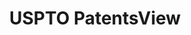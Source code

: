 ---
layout: default
bigquery: https://console.cloud.google.com/bigquery?p=patents-public-data&d=patentsview&page=dataset
citation: Attribution should be given to PatentsView for use, distribution, or derivative
  works.
code: https://github.com/CSSIP-AIR/PatentsView-Code-Snippets/
contributors: USPTO
cost: None
description: 'PatentsView includes US patent data including raw data (summaries, applications,
  pregrant applications), disambugations of inventors and assignees, and inventor
  gender estimates.  Also foreign priority data, # of figures and sheets, and government
  interest statements.'
documentation: https://patentsview.org/query/builder-faqs
last_edit: Mon, 04 Apr 2022 19:02:57 GMT
location: https://patentsview.org/
maintained_by: USPTO
record_creation_timestamp: 12/2/2020 17:20:46
schema_fields: '[''subgroup_id'', ''disamb_assignee_id_20200331'', ''disamb_inventor_id_20180528'',
  ''rel_id'', ''county'', ''section'', ''assignee_id'', ''male'', ''disamb_assignee_id_20191008'',
  ''disamb_inventor_id_20190312'', ''num_claims'', ''uuid'', ''disamb_inventor_id_20171003'',
  ''fname'', ''category'', ''num'', ''sector_title'', ''location_id'', ''publication_number'',
  ''symbol_position'', ''category_id'', ''mainclass_id'', ''disamb_inventor_id_20191231'',
  ''country'', ''ipc_class'', ''rawassignee_id'', ''application_id'', ''disamb_assignee_id_20190820'',
  ''id'', ''disamb_inventor_id_20171226'', ''gi_statement'', ''series_code'', ''disamb_inventor_id_20181127'',
  ''citation_id'', ''term_disclaimer'', ''subsection_id'', ''exemplary'', ''title'',
  ''main_group'', ''county_fips'', ''_102_date'', ''patent_id'', ''classification_value'',
  ''doc_type'', ''field_id'', ''organization_id'', ''level_three'', ''deceased'',
  ''male_flag'', ''state'', ''longitude'', ''state_fips'', ''group_id'', ''num_figures'',
  ''disamb_assignee_id_20200929'', ''city'', ''latlong'', ''dependent'', ''lname'',
  ''abstract'', ''attribution_status'', ''contract_award_number'', ''disamb_assignee_id_20200630'',
  ''reldocno'', ''term_grant'', ''f102_date'', ''level_two'', ''disamb_inventor_id_20170307'',
  ''name_first'', ''disamb_inventor_id_20191008'', ''doctype'', ''num_sheets'', ''designation'',
  ''disamb_inventor_id_20200929'', ''rawlocation_id'', ''role'', ''lawyer_id'', ''disclaimer_date'',
  ''ipc_version_indicator'', ''disamb_assignee_id_20190312'', ''group'', ''name_last'',
  ''applicant_type'', ''_371_date'', ''latitude'', ''date'', ''status'', ''organization'',
  ''number'', ''kind'', ''inventor_id'', ''term_extension'', ''disamb_inventor_id_20170808'',
  ''classification_status'', ''subclass'', ''rule_47'', ''section_id'', ''classification_data_source'',
  ''disamb_assignee_id_20181127'', ''subgroup'', ''disamb_inventor_id_20200331'',
  ''latin_name'', ''name'', ''disamb_inventor_id_20190820'', ''type'', ''relkind'',
  ''sequence'', ''action_date'', ''f371_date'', ''classification_level'', ''disamb_inventor_id_20201229'',
  ''length'', ''withdrawn'', ''disamb_assignee_id_20191231'', ''subclass_id'', ''country_transformed'',
  ''field_title'', ''text'', ''subcategory_id'', ''level_one'', ''lapse_of_patent'',
  ''variety'', ''disamb_inventor_id_20200630'', ''filename'', ''rawinventor_id'']'
shortname: patentsview
tags:
- disambiguation
- United States
- gender
terms_of_use: Creative Commons Attribution 4.0 International License.
timeframe: 1963-1999
title: USPTO PatentsView
uuid: cf1780b1-e265-4e49-8d1d-83b9cfe0fd9a
---
